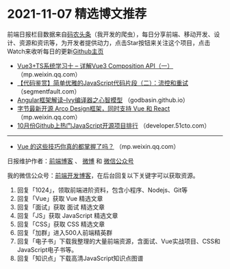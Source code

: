 # 2021-11-07 精选博文推荐

前端日报栏目数据来自[码农头条](https://toutiao.qdkfweb.cn/)（我开发的爬虫），每日分享前端、移动开发、设计、资源和资讯等，为开发者提供动力，点击Star按钮来关注这个项目，点击Watch来收听每日的更新[Github主页](https://github.com/kujian/frontendDaily)
* [Vue3+TS系统学习十 &#8211; 详解Vue3 Composition API（一）](https://mp.weixin.qq.com/s?__biz=Mzg5MDAzNzkwNA==&mid=2247485082&idx=1&sn=b53b6e522a6bf7bfde4d224e6178dc09) （mp.weixin.qq.com）
* [【代码鉴赏】简单优雅的JavaScript代码片段（二）：流控和重试](https://segmentfault.com/a/1190000040920165) （segmentfault.com）
* [Angular框架解读&#8211;Ivy编译器之心智模型](https://godbasin.github.io/2021/11/06/angular-design-ivy-3-mental-model/) （godbasin.github.io）
* [字节最新开源 Arco Design框架，同时支持 Vue 和 React](https://mp.weixin.qq.com/s?__biz=MzI0MzIyMDM5Ng==&mid=2649839822&idx=1&sn=c45756191df3597d62b6df72667c8d00) （mp.weixin.qq.com）
* [10月份Github上热门JavaScript开源项目排行](https://developer.51cto.com/art/202111/689031.htm) （developer.51cto.com）

***
* [Vue 的这些技巧你真的都掌握了吗？](https://mp.weixin.qq.com/s?__biz=MzUzNjk5MTE1OQ==&mid=2247511775&idx=1&sn=41b9a59f43786ed7dec26750b87f787c) （mp.weixin.qq.com）

日报维护作者：[前端博客](https://qdkfweb.cn/) 、 [微博](http://weibo.com/kujian) 和 [微信公众号](https://open.weixin.qq.com/qr/code?username=caibaojian_com)

我的微信公众号：[前端开发博客](https://open.weixin.qq.com/qr/code?username=caibaojian_com)，在后台回复以下关键字可以获取资源。

1. 回复「1024」，领取前端进阶资料，包含小程序、Nodejs、Git等
2. 回复「Vue」获取 Vue 精选文章
3. 回复「面试」获取 面试 精选文章
4. 回复「JS」获取 JavaScript 精选文章
5. 回复「CSS」获取 CSS 精选文章
6. 回复「加群」进入500人前端精英群
7. 回复「电子书」下载我整理的大量前端资源，含面试、Vue实战项目、CSS和JavaScript电子书等。
8. 回复「知识点」下载高清JavaScript知识点图谱